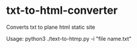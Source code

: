 # txt-to-html-converter
Converts txt to plane html static site

Usage:
python3 ./text-to-htmp.py -i "file name.txt"
